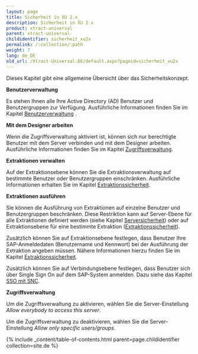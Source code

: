 ```yaml
---
layout: page
title: Sicherheit in XU 2.x
description: Sicherheit in XU 2.x
product: xtract-universal
parent: xtract-universal-
childidentifier: sicherheit_xu2x
permalink: /:collection/:path
weight: 7
lang: de_DE
old_url: /Xtract-Universal-DE/default.aspx?pageid=sicherheit_xu2x
---
```


Dieses Kapitel gibt eine allgemeine Übersicht über das Sicherheitskonzept.

**Benutzerverwaltung**

Es stehen Ihnen alle Ihre Active Directory (AD) Benutzer und Benutzergruppen zur Verfügung. Ausführliche Informationen finden Sie im Kapitel [Benutzerverwaltung]() .

**Mit dem Designer arbeiten**

Wenn die Zugriffsverwaltung aktiviert ist, können sich nur berechtigte Benutzer mit dem Server verbinden und mit dem Designer arbeiten. Ausführliche Informationen finden Sie im Kapitel [Zugriffsverwaltung]().

**Extraktionen verwalten**

Auf der Extraktionsebene können Sie die Extraktionsverwaltung auf bestimmte Benutzer oder Benutzergruppen einschränken. Ausführliche Informationen erhalten Sie im Kapitel [Extraktionssicherheit]().

**Extraktionen ausführen**

Sie können die Ausführung von Extraktionen auf einzelne Benutzer und Benutzergruppen beschränken. Diese Restriktion kann auf Server-Ebene für alle Extraktionen definiert werden (siehe Kapitel [Serversicherheit]()) oder auf Extraktionsebene für eine bestimmte Extraktion ([Extraktionssicherheit]()).

Zusätzlich können Sie auf Extraktionsebene festlegen, dass Benutzer Ihre SAP-Anmeldedaten (Benutzername und Kennwort) bei der Ausführung der Extraktion angeben müssen. Nähere Informationen hierzu finden Sie im Kapitel [Extraktionssicherheit]().

Zusätzlich können Sie auf Verbindungsebene festlegen, dass Benutzer sich über Single Sign On auf dem SAP-System anmelden. Dazu siehe das Kapitel [SSO mit SNC]().

**Zugriffsverwaltung**

Um die Zugriffsverwaltung zu aktivieren, wählen Sie die Server-Einstellung *Allow everybody to access this server*.

Um die Zugriffsverwaltung zu deaktivieren, wählen Sie die Server-Einstellung *Allow only specific users/groups*.

{% include _content/table-of-contents.html parent=page.childidentifier collection=site.de %}
